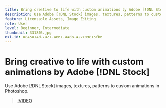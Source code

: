 ```yaml
---
title: Bring creative to life with custom animations by Adobe [!DNL Stock]
description: Use Adobe [!DNL Stock] images, textures, patterns to custom animations in Photoshop
feature: Licensable Assets, Image Editing
role: User
level: Beginner, Intermediate
thumbnail: 331806.jpg
exl-id: 0c45814d-7a27-4e61-a4d8-427709c13fb6
---
```

# Bring creative to life with custom animations by Adobe [!DNL Stock]

Use Adobe [!DNL Stock] images, textures, patterns to custom animations in Photoshop.

>[!VIDEO](https://video.tv.adobe.com/v/331806?hidetitle=true)
